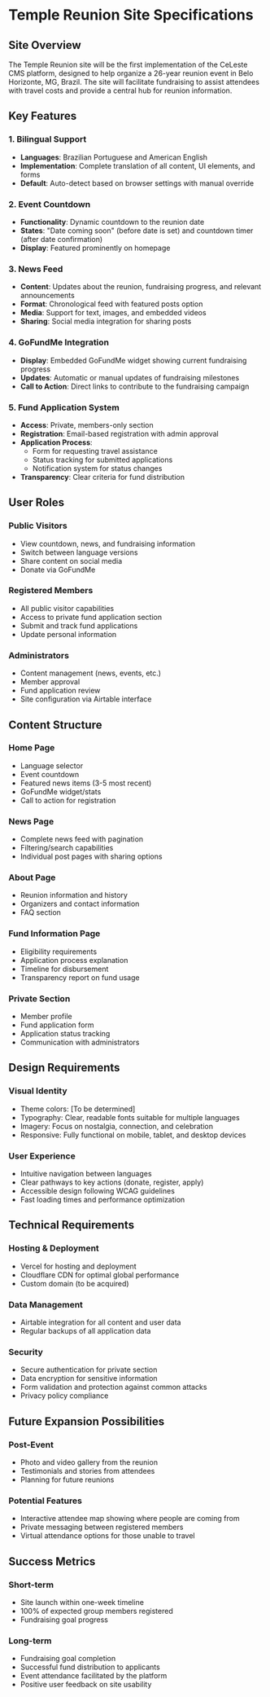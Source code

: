 # Temple Reunion Site Specifications

## Site Overview
The Temple Reunion site will be the first implementation of the CeLeste CMS platform, designed to help organize a 26-year reunion event in Belo Horizonte, MG, Brazil. The site will facilitate fundraising to assist attendees with travel costs and provide a central hub for reunion information.

## Key Features

### 1. Bilingual Support
- **Languages**: Brazilian Portuguese and American English
- **Implementation**: Complete translation of all content, UI elements, and forms
- **Default**: Auto-detect based on browser settings with manual override

### 2. Event Countdown
- **Functionality**: Dynamic countdown to the reunion date
- **States**: "Date coming soon" (before date is set) and countdown timer (after date confirmation)
- **Display**: Featured prominently on homepage

### 3. News Feed
- **Content**: Updates about the reunion, fundraising progress, and relevant announcements
- **Format**: Chronological feed with featured posts option
- **Media**: Support for text, images, and embedded videos
- **Sharing**: Social media integration for sharing posts

### 4. GoFundMe Integration
- **Display**: Embedded GoFundMe widget showing current fundraising progress
- **Updates**: Automatic or manual updates of fundraising milestones
- **Call to Action**: Direct links to contribute to the fundraising campaign

### 5. Fund Application System
- **Access**: Private, members-only section
- **Registration**: Email-based registration with admin approval
- **Application Process**:
  - Form for requesting travel assistance
  - Status tracking for submitted applications
  - Notification system for status changes
- **Transparency**: Clear criteria for fund distribution

## User Roles

### Public Visitors
- View countdown, news, and fundraising information
- Switch between language versions
- Share content on social media
- Donate via GoFundMe

### Registered Members
- All public visitor capabilities
- Access to private fund application section
- Submit and track fund applications
- Update personal information

### Administrators
- Content management (news, events, etc.)
- Member approval
- Fund application review
- Site configuration via Airtable interface

## Content Structure

### Home Page
- Language selector
- Event countdown
- Featured news items (3-5 most recent)
- GoFundMe widget/stats
- Call to action for registration

### News Page
- Complete news feed with pagination
- Filtering/search capabilities
- Individual post pages with sharing options

### About Page
- Reunion information and history
- Organizers and contact information
- FAQ section

### Fund Information Page
- Eligibility requirements
- Application process explanation
- Timeline for disbursement
- Transparency report on fund usage

### Private Section
- Member profile
- Fund application form
- Application status tracking
- Communication with administrators

## Design Requirements

### Visual Identity
- Theme colors: [To be determined]
- Typography: Clear, readable fonts suitable for multiple languages
- Imagery: Focus on nostalgia, connection, and celebration
- Responsive: Fully functional on mobile, tablet, and desktop devices

### User Experience
- Intuitive navigation between languages
- Clear pathways to key actions (donate, register, apply)
- Accessible design following WCAG guidelines
- Fast loading times and performance optimization

## Technical Requirements

### Hosting & Deployment
- Vercel for hosting and deployment
- Cloudflare CDN for optimal global performance
- Custom domain (to be acquired)

### Data Management
- Airtable integration for all content and user data
- Regular backups of all application data

### Security
- Secure authentication for private section
- Data encryption for sensitive information
- Form validation and protection against common attacks
- Privacy policy compliance

## Future Expansion Possibilities

### Post-Event
- Photo and video gallery from the reunion
- Testimonials and stories from attendees
- Planning for future reunions

### Potential Features
- Interactive attendee map showing where people are coming from
- Private messaging between registered members
- Virtual attendance options for those unable to travel

## Success Metrics

### Short-term
- Site launch within one-week timeline
- 100% of expected group members registered
- Fundraising goal progress

### Long-term
- Fundraising goal completion
- Successful fund distribution to applicants
- Event attendance facilitated by the platform
- Positive user feedback on site usability